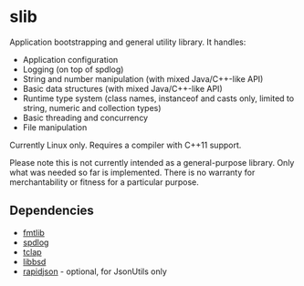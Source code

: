 # slib
Application bootstrapping and general utility library. It handles:

  * Application configuration
  * Logging (on top of spdlog)
  * String and number manipulation (with mixed Java/C++-like API)
  * Basic data structures (with mixed Java/C++-like API)
  * Runtime type system (class names, instanceof and casts only, limited to string, numeric and collection types)
  * Basic threading and concurrency
  * File manipulation

Currently Linux only. Requires a compiler with C++11 support.

Please note this is not currently intended as a general-purpose library. Only what was needed so far is implemented. There is no warranty for merchantability or fitness for a particular purpose.

## Dependencies

  * [fmtlib](https://github.com/fmtlib/fmt)
  * [spdlog](https://github.com/gabime/spdlog)
  * [tclap](http://tclap.sourceforge.net/)
  * [libbsd](https://libbsd.freedesktop.org/wiki/)
  * [rapidjson](http://rapidjson.org/) - optional, for JsonUtils only

